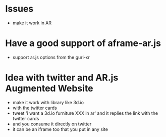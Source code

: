 # Issues
- make it work in AR

# Have a good support of aframe-ar.js
- support ar.js options from the guri-xr

# Idea with twitter and AR.js Augmented Website
- make it work with library like 3d.io
- with the twitter cards
- tweet 'i want a 3d.io furniture XXX in ar' and it replies the link with the twitter cards
- and you consume it directly on twitter
- it can be an iframe too that you put in any site

